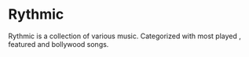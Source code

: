 # Rythmic
Rythmic is a collection of various music. Categorized with most played , featured and bollywood songs.
